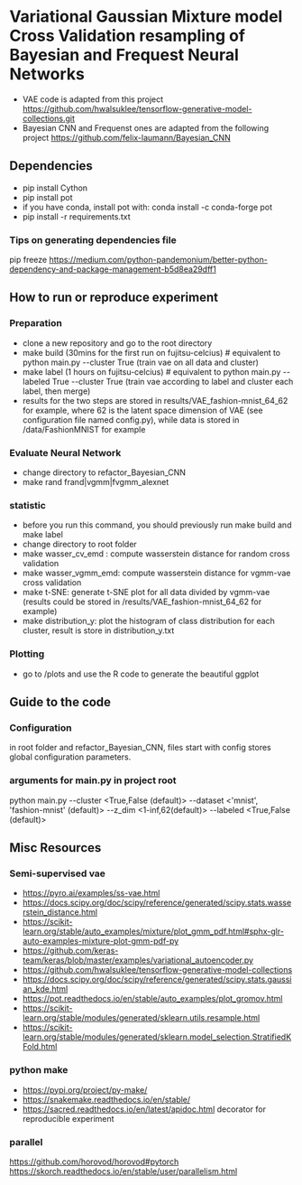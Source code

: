 # Variational Gaussian Mixture model Cross Validation resampling of Bayesian and Frequest Neural Networks
- VAE code is adapted from this project
https://github.com/hwalsuklee/tensorflow-generative-model-collections.git
- Bayesian CNN and Frequenst ones are adapted from the following project
https://github.com/felix-laumann/Bayesian_CNN

## Dependencies
- pip install Cython
- pip install pot
- if you have conda, install pot with:  conda install -c conda-forge pot
- pip install -r requirements.txt

### Tips on generating dependencies file
pip freeze
https://medium.com/python-pandemonium/better-python-dependency-and-package-management-b5d8ea29dff1

 
## How to run or reproduce experiment

### Preparation
- clone a new repository and go to the root directory
- make build (30mins for the first run on fujitsu-celcius) # equivalent to python main.py --cluster True (train vae on all data and cluster)
- make label (1 hours on fujitsu-celcius) # equivalent to python main.py --labeled True --cluster True (train vae according to label and cluster each label, then merge)
- results for the two steps are stored in results/VAE_fashion-mnist_64_62 for example, where 62 is the latent space dimension
of VAE (see configuration file named config.py), while data is stored in /data/FashionMNIST for example
### Evaluate Neural Network
- change directory to refactor_Bayesian_CNN
- make rand frand|vgmm|fvgmm_alexnet

### statistic
- before you run this command, you should previously run make build and make label
- change directory to root folder
- make wasser_cv_emd : compute wasserstein distance for random cross validation
- make wasser_vgmm_emd: compute wasserstein distance for vgmm-vae cross validation
- make t-SNE: generate t-SNE plot for all data divided by vgmm-vae  (results could be stored in /results/VAE_fashion-mnist_64_62 for example)
- make distribution_y: plot the histogram of class distribution for each cluster, result is store in distribution_y.txt

### Plotting
- go to  /plots and use the R code to generate the beautiful ggplot



## Guide to the code

### Configuration
in root folder and refactor_Bayesian_CNN, files start with config stores global configuration parameters.

### arguments for main.py in project root
  python main.py
  --cluster <True,False (default)>
  --dataset <'mnist', 'fashion-mnist' (default)>
  --z_dim <1-inf,62(default)>
  --labeled <True,False (default)>


## Misc Resources

### Semi-supervised vae
- https://pyro.ai/examples/ss-vae.html
- https://docs.scipy.org/doc/scipy/reference/generated/scipy.stats.wasserstein_distance.html
- https://scikit-learn.org/stable/auto_examples/mixture/plot_gmm_pdf.html#sphx-glr-auto-examples-mixture-plot-gmm-pdf-py
- https://github.com/keras-team/keras/blob/master/examples/variational_autoencoder.py
- https://github.com/hwalsuklee/tensorflow-generative-model-collections
- https://docs.scipy.org/doc/scipy/reference/generated/scipy.stats.gaussian_kde.html
- https://pot.readthedocs.io/en/stable/auto_examples/plot_gromov.html
- https://scikit-learn.org/stable/modules/generated/sklearn.utils.resample.html
- https://scikit-learn.org/stable/modules/generated/sklearn.model_selection.StratifiedKFold.html

### python make
- https://pypi.org/project/py-make/
- https://snakemake.readthedocs.io/en/stable/
- https://sacred.readthedocs.io/en/latest/apidoc.html  decorator for reproducible experiment

### parallel
https://github.com/horovod/horovod#pytorch
https://skorch.readthedocs.io/en/stable/user/parallelism.html

